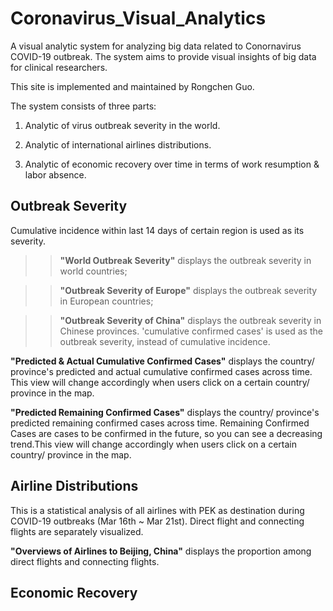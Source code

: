 # Coronavirus_Visual_Analytics

A visual analytic system for analyzing big data related to Conornavirus COVID-19 outbreak. The system aims to provide visual insights of big data for clinical researchers.

This site is implemented and maintained by Rongchen Guo.

The system consists of three parts:

1) Analytic of virus outbreak severity in the world.

2) Analytic of international airlines distributions.

3) Analytic of economic recovery over time in terms of work resumption & labor absence.

## Outbreak Severity

Cumulative incidence within last 14 days of certain region is used as its severity.

>> **"World Outbreak Severity"** displays the outbreak severity in world countries;

>> **"Outbreak Severity of Europe"** displays the outbreak severity in European countries;

>> **"Outbreak Severity of China"** displays the outbreak severity in Chinese provinces. 'cumulative confirmed cases' is used as the outbreak severity, instead of cumulative incidence.

**"Predicted & Actual Cumulative Confirmed Cases"** displays the country/ province's predicted and actual cumulative confirmed cases across time. This view will change accordingly when users click on a certain country/ province in the map.

**"Predicted Remaining Confirmed Cases"** displays the country/ province's predicted remaining confirmed cases across time. Remaining Confirmed Cases are cases to be confirmed in the future, so you can see a decreasing trend.This view will change accordingly when users click on a certain country/ province in the map.
            
## Airline Distributions

This is a statistical analysis of all airlines with PEK as destination during COVID-19 outbreaks (Mar 16th ~ Mar 21st). Direct flight and connecting flights are separately visualized.

**"Overviews of Airlines to Beijing, China"** displays the proportion among direct flights and connecting flights.





## Economic Recovery
